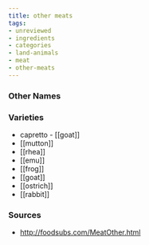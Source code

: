 ```yaml
---
title: other meats
tags:
- unreviewed
- ingredients
- categories
- land-animals
- meat
- other-meats
---
```



### Other Names


### Varieties

* capretto - [[goat]]
* [[mutton]]
* [[rhea]]
* [[emu]]
* [[frog]]
* [[goat]]
* [[ostrich]]
* [[rabbit]]

### Sources
* http://foodsubs.com/MeatOther.html
